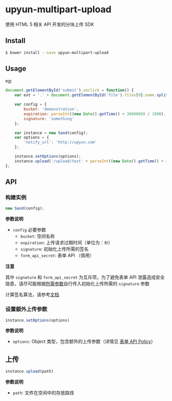 # upyun-multipart-upload
使用 HTML 5 相关 API 开发的分块上传 SDK

## Install

```sh
$ bower install --save upyun-multipart-upload
```

## Usage

eg:

```js
document.getElementById('submit').onclick = function() {
    var ext = '.' + document.getElementById('file').files[0].name.split('.').pop();

    var config = {
        bucket: 'demonstration',
        expiration: parseInt((new Date().getTime() + 3600000) / 1000),
        signature: 'something'
    };

    var instance = new Sand(config);
    var options = {
        'notify_url': 'http://upyun.com'
    };

    instance.setOptions(options);
    instance.upload('/upload/test' + parseInt((new Date().getTime() + 3600000) / 1000) + ext);
};
```


## API

### 构建实例
```js
new Sand(config);
```

__参数说明__

* `config` 必要参数
    * `bucket`: 空间名称
    * `expiration`: 上传请求过期时间（单位为：`秒`）
    * `signature`: 初始化上传所需的签名
    * `form_api_secret`: 表单 API （慎用）

__注意__

其中 `signature` 和 `form_api_secret` 为互斥项，为了避免表单 API 泄露造成安全隐患，请尽可能根据[所需参数](https://github.com/upyun/js-multipart-upload/wiki/%E5%88%86%E5%9D%97%E4%B8%8A%E4%BC%A0%E8%AF%B4%E6%98%8E#%E5%85%83%E4%BF%A1%E6%81%AF)自行传入初始化上传所需的 `signature` 参数

计算签名算法，请参考[文档](https://github.com/upyun/js-multipart-upload/wiki/%E5%88%86%E5%9D%97%E4%B8%8A%E4%BC%A0%E8%AF%B4%E6%98%8E#signature-%E5%92%8C-policy-%E7%AE%97%E6%B3%95)


### 设置额外上传参数

```js
instance.setOptions(options)
```
__参数说明__

* `options`: Object 类型，包含额外的上传参数（详情见 [表单 API Policy](http://docs.upyun.com/api/form_api/#api_1)）

## 上传
```js
instance.upload(path)
```

__参数说明__

* `path`: 文件在空间中的存放路径
